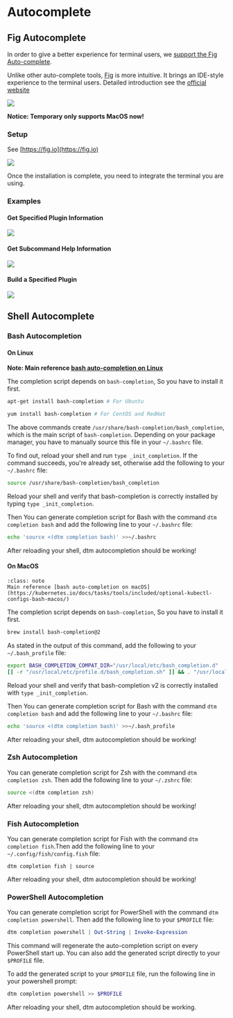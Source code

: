# Autocomplete

## Fig Autocomplete

In order to give a better experience for terminal users, we [support the Fig Auto-complete](https://github.com/withfig/autocomplete/blob/master/src/dtm.ts).

Unlike other auto-complete tools, [Fig](https://fig.io) is more intuitive. It brings an IDE-style experience to the terminal users. Detailed introduction see the [official website](https://fig.io/)

![](fig/fig-intro.gif)

**Notice: Temporary only supports MacOS now!**

### Setup

See [https://fig.io](https://fig.io)

![](fig/fig-terminal.png)

Once the installation is complete, you need to integrate the terminal you are using.

### Examples

#### Get Specified Plugin Information

![](fig/cmd-show-plugins.gif)

#### Get Subcommand Help Information

![](fig/cmd-help.gif)

#### Build a Specified Plugin

![](fig/cmd-make.gif)

## Shell Autocomplete

### Bash Autocompletion

#### On Linux

**Note: Main reference [bash auto-completion on Linux](https://kubernetes.io/docs/tasks/tools/included/optional-kubectl-configs-bash-linux/)**

The completion script depends on `bash-completion`, So you have to install it first.

```bash
apt-get install bash-completion # For Ubuntu

yum install bash-completion # For CentOS and RedHat
```

The above commands create `/usr/share/bash-completion/bash_completion`, which is the main script of `bash-completion`. Depending on your package manager, you have to manually source this file in your `~/.bashrc` file.

To find out, reload your shell and run `type _init_completion`. If the command succeeds, you're already set, otherwise add the following to your `~/.bashrc` file:

```bash
source /usr/share/bash-completion/bash_completion
```

Reload your shell and verify that bash-completion is correctly installed by typing `type _init_completion`.

Then You can generate completion script for Bash with the command `dtm completion bash` and add the following line to your `~/.bashrc` file:

```bash
echo 'source <(dtm completion bash)' >>~/.bashrc
```

After reloading your shell, dtm autocompletion should be working!
#### On MacOS

```{admonition} Note
:class: note
Main reference [bash auto-completion on macOS](https://kubernetes.io/docs/tasks/tools/included/optional-kubectl-configs-bash-macos/)
```

The completion script depends on `bash-completion`, So you have to install it first.

```bash
brew install bash-completion@2
```

As stated in the output of this command, add the following to your `~/.bash_profile` file:

```bash
export BASH_COMPLETION_COMPAT_DIR="/usr/local/etc/bash_completion.d"
[[ -r "/usr/local/etc/profile.d/bash_completion.sh" ]] && . "/usr/local/etc/profile.d/bash_completion.sh"
```

Reload your shell and verify that bash-completion v2 is correctly installed with `type _init_completion`.

Then You can generate completion script for Bash with the command `dtm completion bash` and add the following line to your `~/.bashrc` file:

```bash
echo 'source <(dtm completion bash)' >>~/.bash_profile
```

After reloading your shell, dtm autocompletion should be working!

### Zsh Autocompletion

You can generate completion script for Zsh with the command `dtm completion zsh`. Then add the following line to your `~/.zshrc` file:

```zsh
source <(dtm completion zsh)
```

After reloading your shell, dtm autocompletion should be working!

### Fish Autocompletion

You can generate completion script for Fish with the command `dtm completion fish`.Then add the following line to your `~/.config/fish/config.fish` file:

```fish
dtm completion fish | source
```

After reloading your shell, dtm autocompletion should be working!

### PowerShell Autocompletion

You can generate completion script for PowerShell with the command `dtm completion powershell`. Then add the following line to your `$PROFILE` file:

```powershell
dtm completion powershell | Out-String | Invoke-Expression
```

This command will regenerate the auto-completion script on every PowerShell start up. You can also add the generated script directly to your `$PROFILE` file.

To add the generated script to your `$PROFILE` file, run the following line in your powershell prompt:

```powershell
dtm completion powershell >> $PROFILE
```

After reloading your shell, dtm autocompletion should be working.
